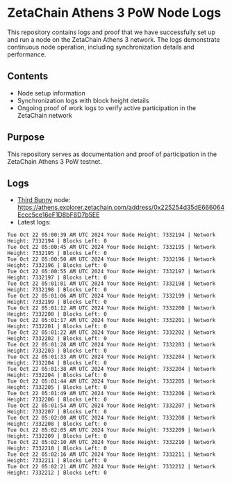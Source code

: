 # ZetaChain Athens 3 PoW Node Logs
This repository contains logs and proof that we have successfully set up and run a node on the ZetaChain Athens 3 network. The logs demonstrate continuous node operation, including synchronization details and performance.

## Contents
- Node setup information
- Synchronization logs with block height details
- Ongoing proof of work logs to verify active participation in the ZetaChain network

## Purpose
This repository serves as documentation and proof of participation in the ZetaChain Athens 3 PoW testnet.

## Logs

- [Third Bunny](https://thirdbunny.xyz/) node: https://athens.explorer.zetachain.com/address/0x225254d35dE666064Eccc5ce16eF1D8bF8D7b5EE
- Latest logs:
```
Tue Oct 22 05:00:39 AM UTC 2024 Your Node Height: 7332194 | Network Height: 7332194 | Blocks Left: 0
Tue Oct 22 05:00:45 AM UTC 2024 Your Node Height: 7332195 | Network Height: 7332195 | Blocks Left: 0
Tue Oct 22 05:00:50 AM UTC 2024 Your Node Height: 7332196 | Network Height: 7332196 | Blocks Left: 0
Tue Oct 22 05:00:55 AM UTC 2024 Your Node Height: 7332197 | Network Height: 7332197 | Blocks Left: 0
Tue Oct 22 05:01:01 AM UTC 2024 Your Node Height: 7332198 | Network Height: 7332198 | Blocks Left: 0
Tue Oct 22 05:01:06 AM UTC 2024 Your Node Height: 7332199 | Network Height: 7332199 | Blocks Left: 0
Tue Oct 22 05:01:12 AM UTC 2024 Your Node Height: 7332200 | Network Height: 7332200 | Blocks Left: 0
Tue Oct 22 05:01:17 AM UTC 2024 Your Node Height: 7332201 | Network Height: 7332201 | Blocks Left: 0
Tue Oct 22 05:01:22 AM UTC 2024 Your Node Height: 7332202 | Network Height: 7332202 | Blocks Left: 0
Tue Oct 22 05:01:28 AM UTC 2024 Your Node Height: 7332203 | Network Height: 7332203 | Blocks Left: 0
Tue Oct 22 05:01:33 AM UTC 2024 Your Node Height: 7332204 | Network Height: 7332204 | Blocks Left: 0
Tue Oct 22 05:01:38 AM UTC 2024 Your Node Height: 7332204 | Network Height: 7332204 | Blocks Left: 0
Tue Oct 22 05:01:44 AM UTC 2024 Your Node Height: 7332205 | Network Height: 7332205 | Blocks Left: 0
Tue Oct 22 05:01:49 AM UTC 2024 Your Node Height: 7332206 | Network Height: 7332206 | Blocks Left: 0
Tue Oct 22 05:01:54 AM UTC 2024 Your Node Height: 7332207 | Network Height: 7332207 | Blocks Left: 0
Tue Oct 22 05:02:00 AM UTC 2024 Your Node Height: 7332208 | Network Height: 7332208 | Blocks Left: 0
Tue Oct 22 05:02:05 AM UTC 2024 Your Node Height: 7332209 | Network Height: 7332209 | Blocks Left: 0
Tue Oct 22 05:02:10 AM UTC 2024 Your Node Height: 7332210 | Network Height: 7332210 | Blocks Left: 0
Tue Oct 22 05:02:16 AM UTC 2024 Your Node Height: 7332211 | Network Height: 7332211 | Blocks Left: 0
Tue Oct 22 05:02:21 AM UTC 2024 Your Node Height: 7332212 | Network Height: 7332212 | Blocks Left: 0
```
